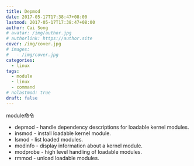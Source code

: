 ```yaml
---
title: Depmod
date: 2017-05-17T17:38:47+08:00
lastmod: 2017-05-17T17:38:47+08:00
author: Cai Song
# avatar: /img/author.jpg
# authorlink: https://author.site
cover: /img/cover.jpg
# images:
#   - /img/cover.jpg
categories:
  - linux
tags:
  - module
  - linux
  - command
# nolastmod: true
draft: false
---
```


module命令

<!--more-->

* depmod - handle dependency descriptions for loadable kernel modules.
* insmod - install loadable kernel module.
* lsmod - list loaded modules.
* modinfo - display information about a kernel module.
* modprobe - high level handling of loadable modules.
* rmmod - unload loadable modules.
